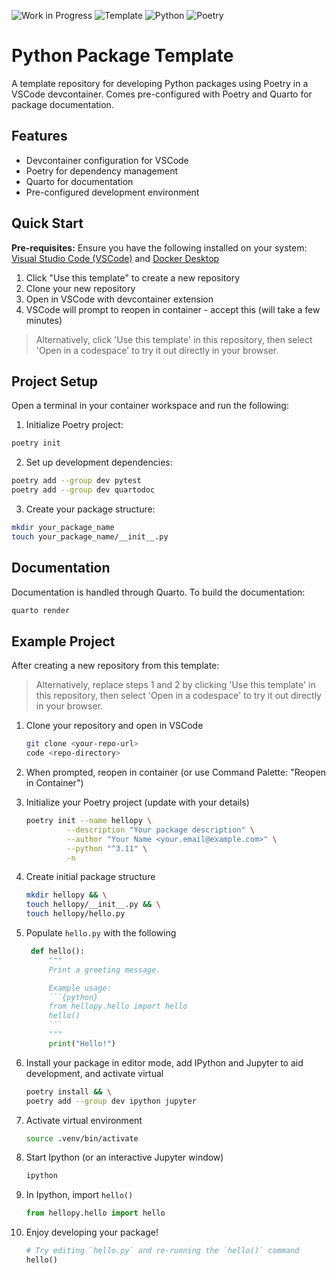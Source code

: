 ![Work in Progress](https://img.shields.io/badge/Status-WIP-yellow)
![Template](https://img.shields.io/badge/Template-blue)
![Python](https://img.shields.io/badge/Python-3.9%20%7C%203.11-blue)
![Poetry](https://img.shields.io/badge/Poetry-Package%20Manager-blue)

# Python Package Template

A template repository for developing Python packages using Poetry in a VSCode devcontainer. Comes pre-configured with Poetry and Quarto for package documentation.

## Features

- Devcontainer configuration for VSCode
- Poetry for dependency management
- Quarto for documentation
- Pre-configured development environment

## Quick Start

**Pre-requisites:** Ensure you have the following installed on your system: [Visual Studio Code (VSCode)](https://code.visualstudio.com/) and [Docker Desktop](https://www.docker.com/products/docker-desktop)

1. Click "Use this template" to create a new repository
2. Clone your new repository
3. Open in VSCode with devcontainer extension
4. VSCode will prompt to reopen in container - accept this (will take a few minutes)

> Alternatively, click 'Use this template' in this repository, then select 'Open in a codespace' to try it out directly in your browser.

## Project Setup

Open a terminal in your container workspace and run the following:

1. Initialize Poetry project:
```bash
poetry init
```

2. Set up development dependencies:
```bash
poetry add --group dev pytest
poetry add --group dev quartodoc
```

3. Create your package structure:
```bash
mkdir your_package_name
touch your_package_name/__init__.py
```

## Documentation

Documentation is handled through Quarto. To build the documentation:

```bash
quarto render
```

## Example Project

After creating a new repository from this template:

> Alternatively, replace steps 1 and 2 by clicking 'Use this template' in this repository, then select 'Open in a codespace' to try it out directly in your browser.

1. Clone your repository and open in VSCode
   ```bash
   git clone <your-repo-url>
   code <repo-directory>
   ```

2. When prompted, reopen in container (or use Command Palette: "Reopen in Container")

3. Initialize your Poetry project (update with your details)
   ```bash
   poetry init --name hellopy \
            --description "Your package description" \
            --author "Your Name <your.email@example.com>" \
            --python "^3.11" \
            -n
   ```

4. Create initial package structure
   ```bash
   mkdir hellopy && \
   touch hellopy/__init__.py && \
   touch hellopy/hello.py
   ```

5. Populate `hello.py` with the following
   ```python
    def hello():
        """
        Print a greeting message.

        Example usage:
        ```{python}
        from hellopy.hello import hello
        hello()
        ```
        """
        print("Hello!")
   ```

6. Install your package in editor mode, add IPython and Jupyter to aid development, and activate virtual 
    ```bash
    poetry install && \
    poetry add --group dev ipython jupyter
    ```

7. Activate virtual environment
   ```bash
   source .venv/bin/activate
   ```

8. Start Ipython (or an interactive Jupyter window)
   ```bash
   ipython
   ```

9.  In Ipython, import `hello()`
    ```python
    from hellopy.hello import hello
    ```

10. Enjoy developing your package!
    ```python
    # Try editing `hello.py` and re-running the `hello()` command
    hello()
    ```